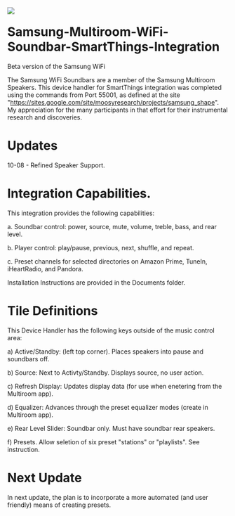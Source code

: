 <img src="https://github.com/DaveGut/Samsung-Multiroom-WiFi-Soundbar-SmartThings-Integration/blob/master/Screenshot.jpg" align="left"/>

# Samsung-Multiroom-WiFi-Soundbar-SmartThings-Integration
Beta version of the Samsung WiFi

The Samsung WiFi Soundbars are a member of the Samsung Multiroom Speakers.  This device handler for SmartThings integration was completed using the commands from Port 55001, as defined at the site "https://sites.google.com/site/moosyresearch/projects/samsung_shape".  My appreciation for the many participants in that effort for their instrumental research and discoveries.

#  Updates
10-08 - Refined Speaker Support.

# Integration Capabilities.

This integration provides the following capabilities:

a.  Soundbar control:  power, source, mute, volume, treble, bass, and rear level.

b.  Player control: play/pause, previous, next, shuffle, and repeat.

c.  Preset channels for selected directories on Amazon Prime, TuneIn, iHeartRadio, and Pandora.

Installation Instructions are provided in the Documents folder.

# Tile Definitions

This Device Handler has the following keys outside of the music control area:

  a)  Active/Standby: (left top corner).  Places speakers into pause and soundbars off.
  
  b)  Source:  Next to Activty/Standby.  Displays source, no user action.
  
  c)  Refresh Display:  Updates display data (for use when enetering from the Multiroom app).
  
  d)  Equalizer:  Advances through the preset equalizer modes (create in Multiroom app).
  
  e)  Rear Level Slider:  Soundbar only.  Must have soundbar rear speakers.
  
  f)  Presets.  Allow seletion of six preset "stations" or "playlists".  See instruction.
  
#  Next Update

In next update, the plan is to incorporate a more automated (and user friendly) means of creating presets.
